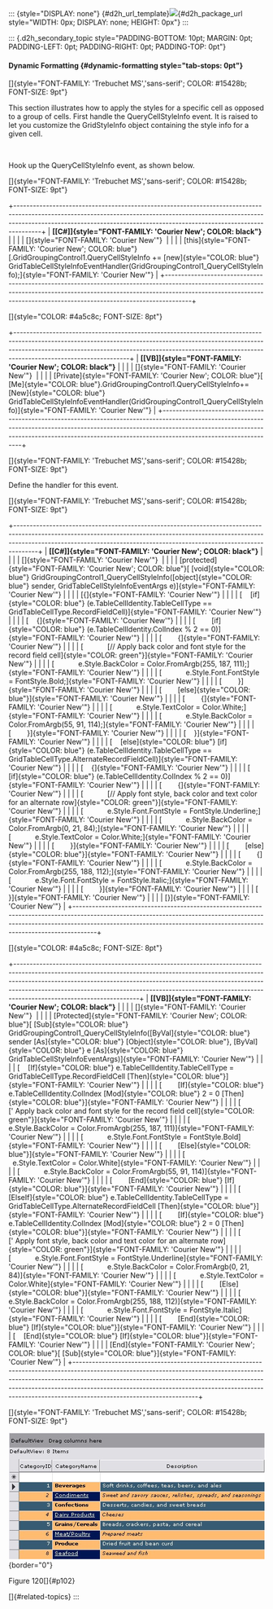 ::: {style="DISPLAY: none"}
[](ms-xhelp:///?Id=d2h_url_template){#d2h_url_template}![](!package_url!){#d2h_package_url style="WIDTH: 0px; DISPLAY: none; HEIGHT: 0px"}
:::

::: {.d2h_secondary_topic style="PADDING-BOTTOM: 10pt; MARGIN: 0pt; PADDING-LEFT: 0pt; PADDING-RIGHT: 0pt; PADDING-TOP: 0pt"}
#### Dynamic Formatting {#dynamic-formatting style="tab-stops: 0pt"}

[]{style="FONT-FAMILY: 'Trebuchet MS','sans-serif'; COLOR: #15428b; FONT-SIZE: 9pt"} 

This section illustrates how to apply the styles for a specific cell as opposed to a group of cells. First handle the QueryCellStyleInfo event. It is raised to let you customize the GridStyleInfo object containing the style info for a given cell.

 

Hook up the QueryCellStyleInfo event, as shown below.

[]{style="FONT-FAMILY: 'Trebuchet MS','sans-serif'; COLOR: #15428b; FONT-SIZE: 9pt"} 

+--------------------------------------------------------------------------------------------------------------------------------------------------------------------------------------------------------------------------------------------------+
| **[\[C#\]]{style="FONT-FAMILY: 'Courier New'; COLOR: black"}**                                                                                                                                                                                   |
|                                                                                                                                                                                                                                                  |
| []{style="FONT-FAMILY: 'Courier New'"}                                                                                                                                                                                                           |
|                                                                                                                                                                                                                                                  |
| [this]{style="FONT-FAMILY: 'Courier New'; COLOR: blue"}[.GridGroupingControl1.QueryCellStyleInfo += [new]{style="COLOR: blue"} GridTableCellStyleInfoEventHandler(GridGroupingControl1_QueryCellStyleInfo);]{style="FONT-FAMILY: 'Courier New'"} |
+--------------------------------------------------------------------------------------------------------------------------------------------------------------------------------------------------------------------------------------------------+

[]{style="COLOR: #4a5c8c; FONT-SIZE: 8pt"} 

+-----------------------------------------------------------------------------------------------------------------------------------------------------------------------------------------------------------------------------------------------------------------------------+
| **[\[VB\]]{style="FONT-FAMILY: 'Courier New'; COLOR: black"}**                                                                                                                                                                                                              |
|                                                                                                                                                                                                                                                                             |
| []{style="FONT-FAMILY: 'Courier New'"}                                                                                                                                                                                                                                      |
|                                                                                                                                                                                                                                                                             |
| [Private]{style="FONT-FAMILY: 'Courier New'; COLOR: blue"}[ [Me]{style="COLOR: blue"}.GridGroupingControl1.QueryCellStyleInfo+= [New]{style="COLOR: blue"} GridTableCellStyleInfoEventHandler(GridGroupingControl1_QueryCellStyleInfo)]{style="FONT-FAMILY: 'Courier New'"} |
+-----------------------------------------------------------------------------------------------------------------------------------------------------------------------------------------------------------------------------------------------------------------------------+

[]{style="FONT-FAMILY: 'Trebuchet MS','sans-serif'; COLOR: #15428b; FONT-SIZE: 9pt"} 

Define the handler for this event.

[]{style="FONT-FAMILY: 'Trebuchet MS','sans-serif'; COLOR: #15428b; FONT-SIZE: 9pt"} 

+-------------------------------------------------------------------------------------------------------------------------------------------------------------------------------------------------------------------------------------------------+
| **[\[C#\]]{style="FONT-FAMILY: 'Courier New'; COLOR: black"}**                                                                                                                                                                                  |
|                                                                                                                                                                                                                                                 |
| []{style="FONT-FAMILY: 'Courier New'"}                                                                                                                                                                                                          |
|                                                                                                                                                                                                                                                 |
| [protected]{style="FONT-FAMILY: 'Courier New'; COLOR: blue"}[ [void]{style="COLOR: blue"} GridGroupingControl1_QueryCellStyleInfo([object]{style="COLOR: blue"} sender, GridTableCellStyleInfoEventArgs e)]{style="FONT-FAMILY: 'Courier New'"} |
|                                                                                                                                                                                                                                                 |
| [{]{style="FONT-FAMILY: 'Courier New'"}                                                                                                                                                                                                         |
|                                                                                                                                                                                                                                                 |
| [    [if]{style="COLOR: blue"} (e.TableCellIdentity.TableCellType == GridTableCellType.RecordFieldCell)]{style="FONT-FAMILY: 'Courier New'"}                                                                                                    |
|                                                                                                                                                                                                                                                 |
| [    {]{style="FONT-FAMILY: 'Courier New'"}                                                                                                                                                                                                     |
|                                                                                                                                                                                                                                                 |
| [        [if]{style="COLOR: blue"} (e.TableCellIdentity.ColIndex % 2 == 0)]{style="FONT-FAMILY: 'Courier New'"}                                                                                                                                 |
|                                                                                                                                                                                                                                                 |
| [        {]{style="FONT-FAMILY: 'Courier New'"}                                                                                                                                                                                                 |
|                                                                                                                                                                                                                                                 |
| [            [// Apply back color and font style for the record field cell]{style="COLOR: green"}]{style="FONT-FAMILY: 'Courier New'"}                                                                                                          |
|                                                                                                                                                                                                                                                 |
| [            e.Style.BackColor = Color.FromArgb(255, 187, 111);]{style="FONT-FAMILY: 'Courier New'"}                                                                                                                                            |
|                                                                                                                                                                                                                                                 |
| [            e.Style.Font.FontStyle = FontStyle.Bold;]{style="FONT-FAMILY: 'Courier New'"}                                                                                                                                                      |
|                                                                                                                                                                                                                                                 |
| [        }]{style="FONT-FAMILY: 'Courier New'"}                                                                                                                                                                                                 |
|                                                                                                                                                                                                                                                 |
| [        [else]{style="COLOR: blue"}]{style="FONT-FAMILY: 'Courier New'"}                                                                                                                                                                       |
|                                                                                                                                                                                                                                                 |
| [        {]{style="FONT-FAMILY: 'Courier New'"}                                                                                                                                                                                                 |
|                                                                                                                                                                                                                                                 |
| [            e.Style.TextColor = Color.White;]{style="FONT-FAMILY: 'Courier New'"}                                                                                                                                                              |
|                                                                                                                                                                                                                                                 |
| [            e.Style.BackColor = Color.FromArgb(55, 91, 114);]{style="FONT-FAMILY: 'Courier New'"}                                                                                                                                              |
|                                                                                                                                                                                                                                                 |
| [        }]{style="FONT-FAMILY: 'Courier New'"}                                                                                                                                                                                                 |
|                                                                                                                                                                                                                                                 |
| [    }]{style="FONT-FAMILY: 'Courier New'"}                                                                                                                                                                                                     |
|                                                                                                                                                                                                                                                 |
| [    [else]{style="COLOR: blue"} [if]{style="COLOR: blue"} (e.TableCellIdentity.TableCellType == GridTableCellType.AlternateRecordFieldCell)]{style="FONT-FAMILY: 'Courier New'"}                                                               |
|                                                                                                                                                                                                                                                 |
| [    {]{style="FONT-FAMILY: 'Courier New'"}                                                                                                                                                                                                     |
|                                                                                                                                                                                                                                                 |
| [        [if]{style="COLOR: blue"} (e.TableCellIdentity.ColIndex % 2 == 0)]{style="FONT-FAMILY: 'Courier New'"}                                                                                                                                 |
|                                                                                                                                                                                                                                                 |
| [        {]{style="FONT-FAMILY: 'Courier New'"}                                                                                                                                                                                                 |
|                                                                                                                                                                                                                                                 |
| [            [// Apply font style, back color and text color for an alternate row]{style="COLOR: green"}]{style="FONT-FAMILY: 'Courier New'"}                                                                                                   |
|                                                                                                                                                                                                                                                 |
| [            e.Style.Font.FontStyle = FontStyle.Underline;]{style="FONT-FAMILY: 'Courier New'"}                                                                                                                                                 |
|                                                                                                                                                                                                                                                 |
| [            e.Style.BackColor = Color.FromArgb(0, 21, 84);]{style="FONT-FAMILY: 'Courier New'"}                                                                                                                                                |
|                                                                                                                                                                                                                                                 |
| [            e.Style.TextColor = Color.White;]{style="FONT-FAMILY: 'Courier New'"}                                                                                                                                                              |
|                                                                                                                                                                                                                                                 |
| [        }]{style="FONT-FAMILY: 'Courier New'"}                                                                                                                                                                                                 |
|                                                                                                                                                                                                                                                 |
| [        [else]{style="COLOR: blue"}]{style="FONT-FAMILY: 'Courier New'"}                                                                                                                                                                       |
|                                                                                                                                                                                                                                                 |
| [        {]{style="FONT-FAMILY: 'Courier New'"}                                                                                                                                                                                                 |
|                                                                                                                                                                                                                                                 |
| [            e.Style.BackColor = Color.FromArgb(255, 188, 112);]{style="FONT-FAMILY: 'Courier New'"}                                                                                                                                            |
|                                                                                                                                                                                                                                                 |
| [            e.Style.Font.FontStyle = FontStyle.Italic;]{style="FONT-FAMILY: 'Courier New'"}                                                                                                                                                    |
|                                                                                                                                                                                                                                                 |
| [        }]{style="FONT-FAMILY: 'Courier New'"}                                                                                                                                                                                                 |
|                                                                                                                                                                                                                                                 |
| [    }]{style="FONT-FAMILY: 'Courier New'"}                                                                                                                                                                                                     |
|                                                                                                                                                                                                                                                 |
| [}]{style="FONT-FAMILY: 'Courier New'"}                                                                                                                                                                                                         |
+-------------------------------------------------------------------------------------------------------------------------------------------------------------------------------------------------------------------------------------------------+

[]{style="COLOR: #4a5c8c; FONT-SIZE: 8pt"} 

+--------------------------------------------------------------------------------------------------------------------------------------------------------------------------------------------------------------------------------------------------------------------------------------------------------------------------------------------------------------+
| **[\[VB\]]{style="FONT-FAMILY: 'Courier New'; COLOR: black"}**                                                                                                                                                                                                                                                                                               |
|                                                                                                                                                                                                                                                                                                                                                              |
| []{style="FONT-FAMILY: 'Courier New'"}                                                                                                                                                                                                                                                                                                                       |
|                                                                                                                                                                                                                                                                                                                                                              |
| [Protected]{style="FONT-FAMILY: 'Courier New'; COLOR: blue"}[ [Sub]{style="COLOR: blue"} GridGroupingControl1_QueryCellStyleInfo([ByVal]{style="COLOR: blue"} sender [As]{style="COLOR: blue"} [Object]{style="COLOR: blue"}, [ByVal]{style="COLOR: blue"} e [As]{style="COLOR: blue"} GridTableCellStyleInfoEventArgs)]{style="FONT-FAMILY: 'Courier New'"} |
|                                                                                                                                                                                                                                                                                                                                                              |
| [    [If]{style="COLOR: blue"} e.TableCellIdentity.TableCellType = GridTableCellType.RecordFieldCell [Then]{style="COLOR: blue"}]{style="FONT-FAMILY: 'Courier New'"}                                                                                                                                                                                        |
|                                                                                                                                                                                                                                                                                                                                                              |
| [        [If]{style="COLOR: blue"} e.TableCellIdentity.ColIndex [Mod]{style="COLOR: blue"} 2 = 0 [Then]{style="COLOR: blue"}]{style="FONT-FAMILY: 'Courier New'"}                                                                                                                                                                                            |
|                                                                                                                                                                                                                                                                                                                                                              |
| [            [\' Apply back color and font style for the record field cell]{style="COLOR: green"}]{style="FONT-FAMILY: 'Courier New'"}                                                                                                                                                                                                                       |
|                                                                                                                                                                                                                                                                                                                                                              |
| [            e.Style.BackColor = Color.FromArgb(255, 187, 111)]{style="FONT-FAMILY: 'Courier New'"}                                                                                                                                                                                                                                                          |
|                                                                                                                                                                                                                                                                                                                                                              |
| [            e.Style.Font.FontStyle = FontStyle.Bold]{style="FONT-FAMILY: 'Courier New'"}                                                                                                                                                                                                                                                                    |
|                                                                                                                                                                                                                                                                                                                                                              |
| [        [Else]{style="COLOR: blue"}]{style="FONT-FAMILY: 'Courier New'"}                                                                                                                                                                                                                                                                                    |
|                                                                                                                                                                                                                                                                                                                                                              |
| [            e.Style.TextColor = Color.White]{style="FONT-FAMILY: 'Courier New'"}                                                                                                                                                                                                                                                                            |
|                                                                                                                                                                                                                                                                                                                                                              |
| [            e.Style.BackColor = Color.FromArgb(55, 91, 114)]{style="FONT-FAMILY: 'Courier New'"}                                                                                                                                                                                                                                                            |
|                                                                                                                                                                                                                                                                                                                                                              |
| [        [End]{style="COLOR: blue"} [If]{style="COLOR: blue"}]{style="FONT-FAMILY: 'Courier New'"}                                                                                                                                                                                                                                                           |
|                                                                                                                                                                                                                                                                                                                                                              |
| [    [ElseIf]{style="COLOR: blue"} e.TableCellIdentity.TableCellType = GridTableCellType.AlternateRecordFieldCell [Then]{style="COLOR: blue"}]{style="FONT-FAMILY: 'Courier New'"}                                                                                                                                                                           |
|                                                                                                                                                                                                                                                                                                                                                              |
| [        [If]{style="COLOR: blue"} e.TableCellIdentity.ColIndex [Mod]{style="COLOR: blue"} 2 = 0 [Then]{style="COLOR: blue"}]{style="FONT-FAMILY: 'Courier New'"}                                                                                                                                                                                            |
|                                                                                                                                                                                                                                                                                                                                                              |
| [            [\' Apply font style, back color and text color for an alternate row]{style="COLOR: green"}]{style="FONT-FAMILY: 'Courier New'"}                                                                                                                                                                                                                |
|                                                                                                                                                                                                                                                                                                                                                              |
| [            e.Style.Font.FontStyle = FontStyle.Underline]{style="FONT-FAMILY: 'Courier New'"}                                                                                                                                                                                                                                                               |
|                                                                                                                                                                                                                                                                                                                                                              |
| [            e.Style.BackColor = Color.FromArgb(0, 21, 84)]{style="FONT-FAMILY: 'Courier New'"}                                                                                                                                                                                                                                                              |
|                                                                                                                                                                                                                                                                                                                                                              |
| [            e.Style.TextColor = Color.White]{style="FONT-FAMILY: 'Courier New'"}                                                                                                                                                                                                                                                                            |
|                                                                                                                                                                                                                                                                                                                                                              |
| [        [Else]{style="COLOR: blue"}]{style="FONT-FAMILY: 'Courier New'"}                                                                                                                                                                                                                                                                                    |
|                                                                                                                                                                                                                                                                                                                                                              |
| [            e.Style.BackColor = Color.FromArgb(255, 188, 112)]{style="FONT-FAMILY: 'Courier New'"}                                                                                                                                                                                                                                                          |
|                                                                                                                                                                                                                                                                                                                                                              |
| [            e.Style.Font.FontStyle = FontStyle.Italic]{style="FONT-FAMILY: 'Courier New'"}                                                                                                                                                                                                                                                                  |
|                                                                                                                                                                                                                                                                                                                                                              |
| [        [End]{style="COLOR: blue"} [If]{style="COLOR: blue"}]{style="FONT-FAMILY: 'Courier New'"}                                                                                                                                                                                                                                                           |
|                                                                                                                                                                                                                                                                                                                                                              |
| [    [End]{style="COLOR: blue"} [If]{style="COLOR: blue"}]{style="FONT-FAMILY: 'Courier New'"}                                                                                                                                                                                                                                                               |
|                                                                                                                                                                                                                                                                                                                                                              |
| [End]{style="FONT-FAMILY: 'Courier New'; COLOR: blue"}[ [Sub]{style="COLOR: blue"}]{style="FONT-FAMILY: 'Courier New'"}                                                                                                                                                                                                                                      |
+--------------------------------------------------------------------------------------------------------------------------------------------------------------------------------------------------------------------------------------------------------------------------------------------------------------------------------------------------------------+

[]{style="FONT-FAMILY: 'Trebuchet MS','sans-serif'; COLOR: #15428b; FONT-SIZE: 9pt"} 

![](ImagesExt/image68_124.jpg){border="0"}

Figure 120[]{#p102}

[]{#related-topics}
:::
